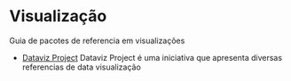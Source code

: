 # Visualização
Guia de pacotes de referencia em visualizações

* [Dataviz Project](https://datavizproject.com) Dataviz Project é uma iniciativa que apresenta diversas referencias de data visualização
